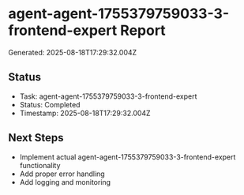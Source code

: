 # agent-agent-1755379759033-3-frontend-expert Report

Generated: 2025-08-18T17:29:32.004Z

## Status
- Task: agent-agent-1755379759033-3-frontend-expert
- Status: Completed
- Timestamp: 2025-08-18T17:29:32.004Z

## Next Steps
- Implement actual agent-agent-1755379759033-3-frontend-expert functionality
- Add proper error handling
- Add logging and monitoring
